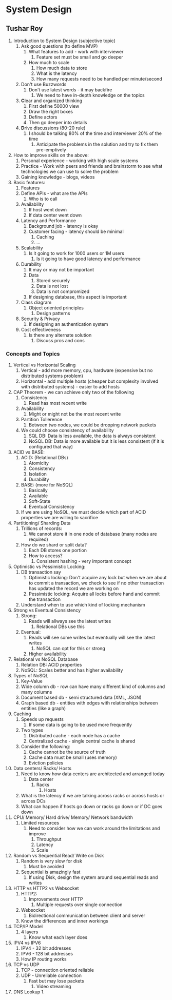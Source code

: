# System Design #
## Tushar Roy ##
1. Introduction to System Design (subjective topic)
	1. Ask good questions (to define MVP)
		1. What features to add - work with interviewer
			1. Feature set must be small and go deeper
		2. How much to scale
			1. How much data to store
			2. What is the latency
			3. How many requests need to be handled per minute/second
	2. Don't use Buzzwords
		1. Don't use latest words - it may backfire
			1. We need to have in-depth knowledge on the topics
	3. **C**lear and organized thinking
		1. First define 50000 view
		2. Draw the right boxes
		3. Define actors
		4. Then go deeper into details
	4. **D**rive discussions (80-20 rule)
		1. I should be talking 80% of the time and interviewer 20% of the time
			1. Anticipate the problems in the solution and try to fix them pre-emptively
2. How to improve skills on the above:
	1. Personal experience - working with high scale systems
	2. Practice - Work with peers and friends and brainstorm to see what technologies we can use to solve the problem
	3. Gaining knowledge - blogs, videos
3. Basic features:
	1. Features
	2. Define APIs - what are the APIs
		1. Who is to call
	3. Availability
		1. If host went down
		2. If data center went down
	4. Latency and Performance
		1. Background job - latency is okay
		2. Customer facing - latency should be minimal
			1. Caching
			2. ...
	5. Scalability
		1. Is it going to work for 1000 users or 1M users
			1. Is it going to have good latency and performance
	6. Durability
		1. It may or may not be important
		2. Data
			1. Stored securely
			2. Data is not lost
			3. Data is not compromized
		3. If designing database, this aspect is important
	7. Class diagram
		1. Object oriented principles
			1. Design patterns
	8. Security & Privacy
		1. If designing an authentication system
	9. Cost effectiveness
		1. Is there any alternate solution
			1. Discuss pros and cons

### Concepts and Topics ###
1. Vertical vs Horizontal Scaling
	1. Vertical - add more memory, cpu, hardware (expensive but no distributed systems problem)
	2. Horizontal - add multiple hosts (cheaper but complexity involved with distributed systems) - easier to add hosts
2. CAP Theorem - we can achieve only two of the following
	1. Consistency
		1. Read has most recent write
	2. Availability
		1. Might or might not be the most recent write
	3. Partition Tollerence
		1. Between two nodes, we could be dropping network packets
	4. We could choose consistency of availability
		1. SQL DB: Data is less available, the data is always consistent
		2. NoSQL DB: Data is more available but it is less consistent (if it is configured that way)
3. ACID vs BASE:
	1. ACID: (Relational DBs)
		1. Atomicity
		2. Consistency
		3. Isolation
		4. Durability
	2. BASE: (more for NoSQL)
		1. Basically
		2. Available
		3. Soft-State
		4. Eventual Consistency
	3. If we are using NoSQL, we must decide which part of ACID properties we are willing to sacrifice
4. Partitioning/ Sharding Data
	1. Trillions of records:
		1. We cannot store it in one node of database (many nodes are required)
	2. How do we shard or split data?
		1. Each DB stores one portion
		2. How to access?
			1. Consistent hashing - very important concept
5. Optimistic vs Pessimistic Locking:
	1. DB transaction say
		1. Optimistic locking: Don't acquire any lock but when we are about to commit a transaction, we check to see if no other transaction has updated the record we are working on
		2. Pessimistic locking: Acquire all locks before hand and commit the transaction
	2. Understand when to use which kind of locking mechanism
6. Strong vs Eventual Consistency
	1. Strong:
		1. Reads will allways see the latest writes
			1. Relational DBs use this
	2. Eventual:
		1. Reads will see some writes but eventually will see the latest writes
			1. NoSQL can opt for this or strong
		2. Higher availability
7. Relational vs NoSQL Database
	1. Relation DB: ACID properties
	2. NoSQL: Scales better and has higher availability
8. Types of NoSQL
	1. Key-Value
	2. Wide column db - row can have many different kind of columns and many columns
	3. Document based db - semi structured data (XML, JSON)
	4. Graph based db - entities with edges with relationships between entities (like a graph)
9. Caching 
	1. Speeds up requests
		1. If some data is going to be used more frequently
	2. Two types
		1. Distributed cache - each node has a cache
		2. Centralized cache - single central cache is shared
	3. Consider the following:
		1. Cache cannot be the source of truth
		2. Cache data must be small (uses memory)
		3. Eviction policies
10. Data centers/ Racks/ Hosts
	1. Need to know how data centers are architected and arranged today
		1. Data center
			1. Racks
				1. Hosts
	2. What is the latency if we are talking across racks or across hosts or across DCs
	3. What can happen if hosts go down or racks go down or if DC goes down
10. CPU/ Memory/ Hard drive/ Memory/ Network bandwidth
	1. Limited resources
		1. Need to consider how we can work around the limitations and improve
			1. Throughput
			2. Latency
			3. Scale
11. Random vs Sequential Read/ Write on Disk
	1. Random is very slow for disk
		1. Must be avoided
	2. Sequential is amazingly fast
		1. If using Disk, design the system around sequential reads and writes
12. HTTP vs HTTP2 vs Websocket
	1. HTTP2: 
		1. Improvements over HTTP
			1. Multiple requests over single connection
	2. Websocket
		1. Bidirectional communication between client and server
	3. Know the differences and inner workings
13. TCP/IP Model
	1. 4 layers
		1. Know what each layer does
14. IPV4 vs IPV6
	1. IPV4 - 32 bit addresses
	2. IPV6 - 128 bit addresses
	3. How IP routing works
15. TCP vs UDP
	1. TCP - connection oriented reliable
	2. UDP - Unreliable connection
		1. Fast but may lose packets
			1. Video streaming
16. DNS Lookup
	1. 
		